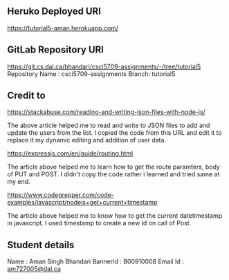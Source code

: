## Heruko Deployed URl

https://tutorial5-aman.herokuapp.com/

## GitLab Repository URl

https://git.cs.dal.ca/bhandari/csci5709-assignments/-/tree/tutorial5
Repository Name : csci5709-assignments
Branch: tutorial5

## Credit to

https://stackabuse.com/reading-and-writing-json-files-with-node-js/

The above article helped me to read and write to JSON files to add and update the users from the list. I copied the code from this URL and edit it to replace it my dynamic editing and addition of user data.

https://expressjs.com/en/guide/routing.html

The article above helped me to learn how to get the route paramters, body of PUT and POST. I didn't copy the code rather i learned and tried same at my end.

https://www.codegrepper.com/code-examples/javascript/nodejs+get+current+timestamp

The article above helped me to know how to get the current datetimestamp in javascript. I used timestamp to create a new Id on call of Post.

## Student details

Name : Aman Singh Bhandari
BannerId : B00910008
Email Id : am727005@dal.ca
